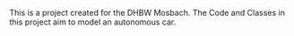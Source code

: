 This is a project created for the DHBW Mosbach. 
The Code and Classes in this project aim to model an autonomous car.

